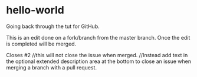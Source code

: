 # hello-world
Going back through the tut for GitHub.

This is an edit done on a fork/branch from the master branch. Once the edit is completed
will be merged.

Closes #2 //this will not close the issue when merged.
//Instead add text in the optional extended description area at the bottom to close an issue when merging a branch with a pull request.
